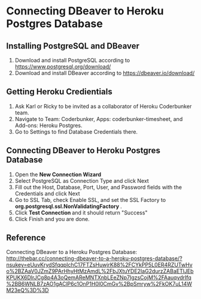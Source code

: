 # Connecting DBeaver to Heroku Postgres Database

## Installing PostgreSQL and DBeaver

1. Download and install PostgreSQL according to https://www.postgresql.org/download/
2. Download and install DBeaver according to https://dbeaver.io/download/

## Getting Heroku Credientials

1. Ask Karl or Ricky to be invited as a collaborator of Heroku Coderbunker team.
2. Navigate to Team: Coderbunker, Apps: coderbunker-timesheet, and Add-ons: Heroku Postgres.
3. Go to Settings to find Database Credentials there.

## Connecting DBeaver to Heroku Postgres Database

1. Open the <b> New Connection Wizard </b>
2. Select PostgreSQL as Connection Type and click Next
3. Fill out the Host, Database, Port, User, and Password fields with the Credentials and click Next
4. Go to SSL Tab, check Enable SSL, and set the SSL Factory to <b> org.postgresql.ssl.NonValidatingFactory </b>.
5. Click <b> Test Connection </b> and it should return "Success"
6. Click Finish and you are done.

## Reference

Connecting DBeaver to a Heroku Postgres Database: http://thebar.cc/connecting-dbeaver-to-a-heroku-postgres-database/?nsukey=eUuvKrydSfqqpIchC17FTZsHuwjrK88%2FCYkPP5L0ER4RZUTwHvo%2BZAaV0JZmZ9PArHhyHtMzAmdL%2FbJXtuYDE2IaG2durzZABaETlJEbKPUKX6DlrJCg8p4A3oQemAReMNTXnbLEeZNp7IgzsCojM%2FAauqydrIfq%2BB6WNLB7zAO1gAClP6c1OnP1H0l0CmGv%2BpSmryw%2FkOK7uL14WM23eQ%3D%3D
